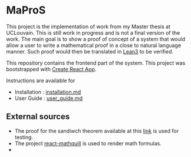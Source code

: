 # MaProS
This project is the implementation of work from my Master thesis at UCLouvain.
This is still work in progress and is not a final version of the work.
The main goal is to show a proof of concept of a system that would allow a user to write a mathematical proof in a
close to natural language manner.
Such proof would then be translated in [Lean3](https://leanprover.github.io/) to be verified.

This repository contains the frontend part of the system.
This project was bootstrapped with [Create React App](https://github.com/facebook/create-react-app).

Instructions are available for
* Installation : [installation.md](installation.md)
* User Guide : [user_guide.md](user_guide.md)

## External sources
* The proof for the sandiwch theorem available at this [link](http://wwwf.imperial.ac.uk/~buzzard/docs/lean/sandwich.html)
  is used for testing.   
* The project [react-mathquill](https://github.com/viktorstrate/react-mathquill) is used to render math formulas.
* 
